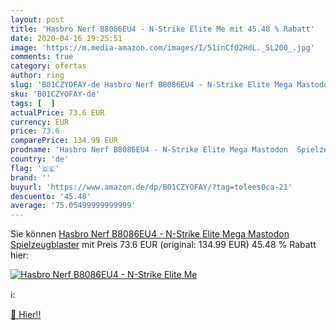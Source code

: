 ```yaml
---
layout: post
title: 'Hasbro Nerf B8086EU4 - N-Strike Elite Me mit 45.48 % Rabatt'
date: 2020-04-16 19:25:51
image: 'https://m.media-amazon.com/images/I/51inCfO2HdL._SL200_.jpg'
comments: true
category: ofertas
author: ring
slug: 'B01CZYOFAY-de Hasbro Nerf B8086EU4 - N-Strike Elite Mega Mastodon...'
sku: 'B01CZYOFAY-de'
tags: [  ]
actualPrice: 73.6 EUR
currency: EUR
price: 73.6
comparePrice: 134.99 EUR
prodname: 'Hasbro Nerf B8086EU4 - N-Strike Elite Mega Mastodon  Spielzeugblaster'
country: 'de'
flag: '🇩🇪'
brand: ''
buyurl: 'https://www.amazon.de/dp/B01CZYOFAY/?tag=tolees0ca-21'
descuento: '45.48'
average: '75.05499999999999'
---
```


Sie können [Hasbro Nerf B8086EU4 - N-Strike Elite Mega Mastodon  Spielzeugblaster](https://www.amazon.de/dp/B01CZYOFAY/?tag=tolees0ca-21) mit Preis 73.6 EUR (original: 134.99 EUR) 45.48 % Rabatt hier:

[![Hasbro Nerf B8086EU4 - N-Strike Elite Me](https://m.media-amazon.com/images/I/51inCfO2HdL._SL200_.jpg)](https://www.amazon.de/dp/B01CZYOFAY/?tag=tolees0ca-21)

ℹ️:


[🛒 Hier!!](https://www.amazon.de/dp/B01CZYOFAY/?tag=tolees0ca-21)
